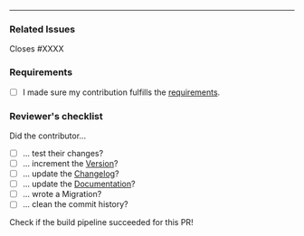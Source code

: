 <!-- Please describe your changes here. -->


---

### Related Issues

<!-- Issue number if existing. -->
Closes #XXXX

### Requirements
- [ ] I made sure my contribution fulfills the [requirements](https://betonquest.org/DEV/Participate/Process/Submitting-Changes/#checklist).

### Reviewer's checklist

<!-- DON'T DO ANYTHING HERE -->
<!-- This is a checklist for the reviewers, and will be checked by them! -->
Did the contributor...
- [ ]  ... test their changes?
- [ ]  ... increment the [Version](https://betonquest.org/DEV/Participate/Misc/Versioning-and-Releasing/#versioning)?
- [ ]  ... update the [Changelog](https://betonquest.org/DEV/Participate/Process/Maintaining-the-Changelog/)?
- [ ]  ... update the [Documentation](https://betonquest.org/DEV/Participate/Process/Docs/Workflow/)?
- [ ]  ... wrote a Migration?
- [ ]  ... clean the commit history?

Check if the build pipeline succeeded for this PR!
